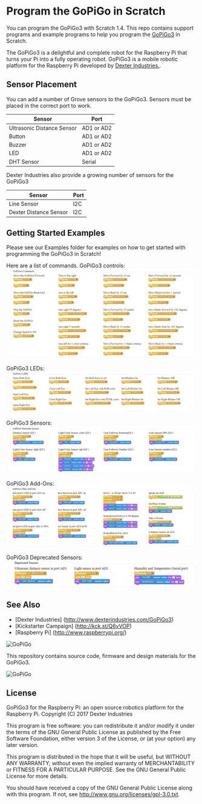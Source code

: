 # Program the GoPiGo in Scratch

You can program the GoPiGo3 with Scratch 1.4.  This repo contains support programs and example programs to help you program the [GoPiGo3](http://www.dexterindustries.com/GoPiGo3) in Scratch.

The GoPiGo3 is a delightful and complete robot for the Raspberry Pi that turns your Pi into a fully operating robot.  GoPiGo3 is a mobile robotic platform for the Raspberry Pi developed by [Dexter Industries.](http://www.dexterindustries.com/GoPiGo3).

## Sensor Placement
You can add a number of Grove sensors to the GoPiGo3.  Sensors must be placed in the correct port to work.

 	
| Sensor | Port |
| ------------- | ------------- |
| Ultrasonic Distance Sensor | AD1 or AD2 |
| Button | AD1 or AD2 |
| Buzzer | AD1 or AD2 |
| LED | AD1 or AD2 |
| DHT Sensor | Serial |

Dexter Industries also provide a growing number of sensors for the GoPiGo3

| Sensor | Port |
| ------------- | ------------- |
| Line Sensor | I2C |
| Dexter Distance Sensor | I2C |


## Getting Started Examples
Please see our Examples folder for examples on how to get started with programming the GoPiGo3 in Scratch!

Here are a list of commands.
GoPiGo3 controls:
![GoPiGo3 Control](gopigo3commands.png "Overview of GoPiGo3 controls in Scratch.")

GoPiGo3 LEDs:
![GoPiGo3 LEDs](gopigo3led.png "Overview of GoPiGo3 LEDs in Scratch.")

GoPiGo3 Sensors:
![GoPiGo3 Sensors](gopigo3sensors.png "Overview of GoPiGo3 Dexter Industries sensors in Scratch.")

GoPiGo3 Add-Ons:
![GoPiGo3 Add Ons](gopigo3addons.png "Overview of GoPiGo3 add-ons in Scratch.")

GoPiGo3 Deprecated Sensors:
![GoPiGo3 Deprecated Sensors](gopigo3deprecated.png "Overview of GoPiGo3 add-ons in Scratch.")

## See Also

- [Dexter Industries] (http://www.dexterindustries.com/GoPiGo3)
- [Kickstarter Campaign] (http://kck.st/Q6vVOP)
- [Raspberry Pi] (http://www.raspberrypi.org/)

![ GoPiGo ](https://raw.githubusercontent.com/DexterInd/GoPiGo/master/GoPiGo_Chassis-300.jpg)

This repository contains source code, firmware and design materials for the GoPiGo3.

![ GoPiGo ](https://raw.githubusercontent.com/DexterInd/GoPiGo/master/GoPiGo_Front_Facing_Camera300.jpg)

## License
GoPiGo3 for the Raspberry Pi: an open source robotics platform for the Raspberry Pi.
Copyright (C) 2017  Dexter Industries

This program is free software: you can redistribute it and/or modify
it under the terms of the GNU General Public License as published by
the Free Software Foundation, either version 3 of the License, or
(at your option) any later version.

This program is distributed in the hope that it will be useful,
but WITHOUT ANY WARRANTY; without even the implied warranty of
MERCHANTABILITY or FITNESS FOR A PARTICULAR PURPOSE.  See the
GNU General Public License for more details.

You should have received a copy of the GNU General Public License
along with this program.  If not, see <http://www.gnu.org/licenses/gpl-3.0.txt>.
